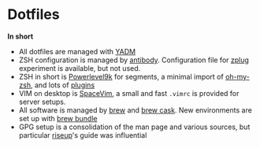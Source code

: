 # Dotfiles

**In short**

* All dotfiles are managed with [YADM](https://github.com/TheLocehiliosan/yadm)
* ZSH configuration is managed by [antibody](https://github.com/getantibody/antibody). Configuration file for [zplug](https://github.com/zplug/zplug) experiment is available, but not used.
* ZSH in short is [Powerlevel9k](https://github.com/Powerlevel9k/powerlevel9k) for segments, a minimal import of [oh-my-zsh][oh-my-zsh], and lots of [plugins](.zsh_plugins.txt)
* VIM on desktop is [SpaceVim](https://spacevim.org/), a small and fast `.vimrc` is provided for server setups.
* All software is managed by [brew](https://brew.sh/) and [brew cask](https://github.com/Homebrew/homebrew-cask). New environments are set up with [brew bundle](https://github.com/Homebrew/homebrew-bundle)
* GPG setup is a consolidation of the man page and various sources, but particular [riseup](https://riseup.net/en/security/message-security/openpgp/best-practices)'s guide was influential

[oh-my-zsh]: https://github.com/robbyrussell/oh-my-zsh
